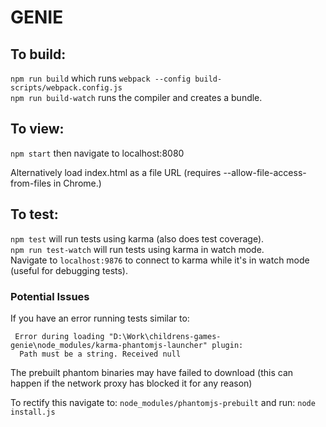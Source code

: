 # GENIE

## To build:

`npm run build` which runs `webpack --config build-scripts/webpack.config.js`  
`npm run build-watch` runs the compiler and creates a bundle.  


## To view:

`npm start` then navigate to localhost:8080

Alternatively load index.html as a file URL (requires
--allow-file-access-from-files in Chrome.)

## To test:

`npm test` will run tests using karma (also does test coverage).  
`npm run test-watch` will run tests using karma in watch mode.  
Navigate to `localhost:9876` to connect to karma while it's in watch mode (useful for debugging tests).  
  
### Potential Issues
If you have an error running tests similar to:
```
 Error during loading "D:\Work\childrens-games-genie\node_modules/karma-phantomjs-launcher" plugin:
  Path must be a string. Received null
```
The prebuilt phantom binaries may have failed to download (this can happen if the network proxy has blocked it for any reason)

To rectify this navigate to: ```node_modules/phantomjs-prebuilt``` and run: ```node install.js```
